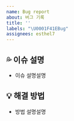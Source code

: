 ```yaml
---
name: Bug report
about: 버그 기록
title: ''
labels: "\U0001F41EBug"
assignees: esthel7
---
```


## 💦 이슈 설명

- 이슈 설명설명

## 💡 해결 방법

- 방법 설명설명
